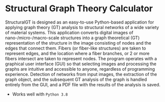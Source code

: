 # Structural Graph Theory Calculator

StructuralGT is designed as an easy-to-use Python-based application for applying graph theory (GT) analysis to structural networks of a wide variety of material systems. This application converts digital images of nano-/micro-/macro-scale structures into a graph theoretical (GT) representation of the structure in the image consisting of nodes and the edges that connect them. Fibers (or fiber-like structures) are taken to represent edges, and the location where a fiber branches, or 2 or more fibers intersect are taken to represent nodes. The program operates with a graphical user interface (GUI) so that selecting images and processing the graphs are intuitive and accessible to anyone, regardless of programming experience. Detection of networks from input images, the extraction of the graph object, and the subsequent GT analysis of the graph is handled entirely from the GUI, and a PDF file with the results of the analysis is saved.

* Works well with ```Python 3.8```
